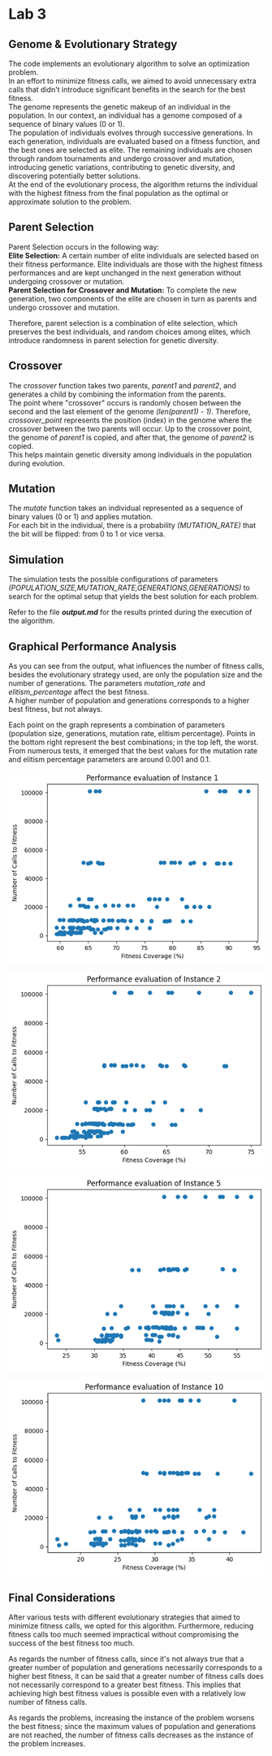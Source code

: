 # Lab 3

## Genome & Evolutionary Strategy
The code implements an evolutionary algorithm to solve an optimization problem.  
In an effort to minimize fitness calls, we aimed to avoid unnecessary extra calls that didn't introduce significant benefits in the search for the best fitness.  
The genome represents the genetic makeup of an individual in the population. In our context, an individual has a genome composed of a sequence of binary values (0 or 1).  
The population of individuals evolves through successive generations. In each generation, individuals are evaluated based on a fitness function, and the best ones are selected as elite. The remaining individuals are chosen through random tournaments and undergo crossover and mutation, introducing genetic variations, contributing to genetic diversity, and discovering potentially better solutions.  
At the end of the evolutionary process, the algorithm returns the individual with the highest fitness from the final population as the optimal or approximate solution to the problem.

## Parent Selection
Parent Selection occurs in the following way:  
**Elite Selection:** A certain number of elite individuals are selected based on their fitness performance. Elite individuals are those with the highest fitness performances and are kept unchanged in the next generation without undergoing crossover or mutation.  
**Parent Selection for Crossover and Mutation:** To complete the new generation, two components of the elite are chosen in turn as parents and undergo crossover and mutation.  

Therefore, parent selection is a combination of elite selection, which preserves the best individuals, and random choices among elites, which introduce randomness in parent selection for genetic diversity.

## Crossover
The *crossover* function takes two parents, *parent1* and *parent2*, and generates a child by combining the information from the parents.  
The point where "crossover" occurs is randomly chosen between the second and the last element of the genome *(len(parent1) - 1)*.
Therefore, *crossover_point* represents the position (index) in the genome where the crossover between the two parents will occur.
Up to the crossover point, the genome of *parent1* is copied, and after that, the genome of *parent2* is copied.  
This helps maintain genetic diversity among individuals in the population during evolution.

## Mutation
The *mutate* function takes an individual represented as a sequence of binary values (0 or 1) and applies mutation.  
For each bit in the individual, there is a probability *(MUTATION_RATE)* that the bit will be flipped: from 0 to 1 or vice versa.

## Simulation
The simulation tests the possible configurations of parameters *(POPULATION_SIZE,MUTATION_RATE,GENERATIONS,GENERATIONS)* to search for the optimal setup that yields the best solution for each problem.

Refer to the file ***output.md*** for the results printed during the execution of the algorithm.

## Graphical Performance Analysis
As you can see from the output, what influences the number of fitness calls, besides the evolutionary strategy used, are only the population size and the number of generations. The parameters *mutation_rate* and *elitism_percentage* affect the best fitness.  
A higher number of population and generations corresponds to a higher best fitness, but not always.

Each point on the graph represents a combination of parameters (population size, generations, mutation rate, elitism percentage). Points in the bottom right represent the best combinations; in the top left, the worst.
From numerous tests, it emerged that the best values for the mutation rate and elitism percentage parameters are around 0.001 and 0.1.

![Instance 1](Graphs/instance-1.png)

![Instance 2](Graphs/instance-2.png)

![Instance 5](Graphs/instance-5.png)

![Instance 10](Graphs/instance-10.png)

## Final Considerations
After various tests with different evolutionary strategies that aimed to minimize fitness calls, we opted for this algorithm. Furthermore, reducing fitness calls too much seemed impractical without compromising the success of the best fitness too much.

As regards the number of fitness calls, since it's not always true that a greater number of population and generations necessarily corresponds to a higher best fitness, it can be said that a greater number of fitness calls does not necessarily correspond to a greater best fitness. This implies that achieving high best fitness values is possible even with a relatively low number of fitness calls.

As regards the problems, increasing the instance of the problem worsens the best fitness; since the maximum values ​​of population and generations are not reached, the number of fitness calls decreases as the instance of the problem increases.